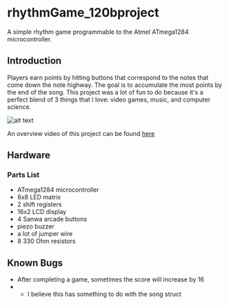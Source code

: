 # rhythmGame_120bproject
A simple rhythm game programmable to the Atmel ATmega1284 microcontroller.

## Introduction
Players earn points by hitting buttons that correspond to the notes that come down the note highway.
The goal is to accumulate the most points by the end of the song.
This project was a lot of fun to do because it's a perfect blend of 3 things that I love: video games, music, and computer science.

![alt text](https://imgur.com/yzIirfA)

An overview video of this project can be found [here](https://www.youtube.com/watch?v=D_F-ub7Tf_0)

## Hardware
### Parts List
* ATmega1284 microcontroller
* 8x8 LED matrix
* 2 shift registers
* 16x2 LCD display
* 4 Sanwa arcade buttons
* piezo buzzer
* a lot of jumper wire
* 8 330 Ohm resistors

## Known Bugs
* After completing a game, sometimes the score will increase by 16
* * I believe this has something to do with the song struct

